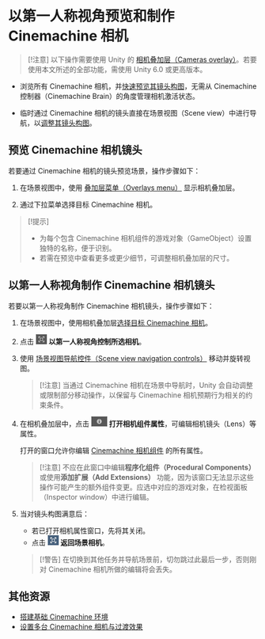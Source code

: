 # 以第一人称视角预览和制作 Cinemachine 相机

> [!注意]
> 以下操作需要使用 Unity 的 [相机叠加层（Cameras overlay）](https://docs.unity3d.com/Manual/cameras-overlay.html)。若要使用本文所述的全部功能，需使用 Unity 6.0 或更高版本。

* 浏览所有 Cinemachine 相机，并[快速预览其镜头构图](#预览-cinemachine-相机镜头)，无需从 Cinemachine 控制器（Cinemachine Brain）的角度管理相机激活状态。

* 临时通过 Cinemachine 相机的镜头直接在场景视图（Scene view）中进行导航，以[调整其镜头构图](#制作-cinemachine-相机镜头)。


## 预览 Cinemachine 相机镜头
若要通过 Cinemachine 相机的镜头预览场景，操作步骤如下：

1. 在场景视图中，使用 [叠加层菜单（Overlays menu）](https://docs.unity3d.com/Manual/overlays.html) 显示相机叠加层。

2. 通过下拉菜单选择目标 Cinemachine 相机。

> [!提示]
> * 为每个包含 Cinemachine 相机组件的游戏对象（GameObject）设置独特的名称，便于识别。
> * 若需在预览中查看更多或更少细节，可调整相机叠加层的尺寸。


## 以第一人称视角制作 Cinemachine 相机镜头
若要以第一人称视角制作 Cinemachine 相机镜头，操作步骤如下：

1. 在场景视图中，使用相机叠加层[选择目标 Cinemachine 相机](#预览-cinemachine-相机镜头)。

2. 点击 ![](images/cameras-overlay-control-camera.png) **以第一人称视角控制所选相机**。

3. 使用 [场景视图导航控件（Scene view navigation controls）](https://docs.unity3d.com/Manual/SceneViewNavigation.html#tools) 移动并旋转视图。
   
   > [!注意]
   > 当通过 Cinemachine 相机在场景中导航时，Unity 会自动调整或限制部分移动操作，以保留与 Cinemachine 相机预期行为相关的约束条件。

4. 在相机叠加层中，点击 ![](images/cameras-overlay-open-camera-properties.png) **打开相机组件属性**，可编辑相机镜头（Lens）等属性。
   
   打开的窗口允许你编辑 [Cinemachine 相机组件](CinemachineCamera.md) 的所有属性。
   
   > [!注意]
   > 不应在此窗口中编辑**程序化组件（Procedural Components）** 或使用**添加扩展（Add Extensions）** 功能，因为该窗口无法显示这些操作可能产生的额外组件变更。应选中对应的游戏对象，在检视面板（Inspector window）中进行编辑。

5. 当对镜头构图满意后：
   
   * 若已打开相机属性窗口，先将其关闭。
   * 点击 ![](images/cameras-overlay-return-to-scene-camera.png) **返回场景相机**。

   > [!警告]
   > 在切换到其他任务并导航场景前，切勿跳过此最后一步，否则刚对 Cinemachine 相机所做的编辑将会丢失。


## 其他资源
* [搭建基础 Cinemachine 环境](setup-cinemachine-environment.md)
* [设置多台 Cinemachine 相机与过渡效果](setup-multiple-cameras.md)